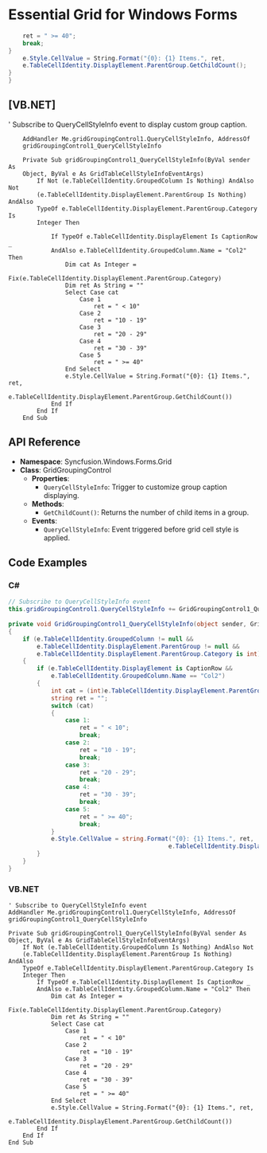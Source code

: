 <!--
source: image
domain: syncfusion-sdk
task: pdf-ocr-to-markdown
language: en
source_filename: page_999.jpeg
document_name: grid
page_number: 999
page_id: grid#page_999
product: Syncfusion Winforms
version: 11.4.0.26
timestamp: 2025-08-09T06:55:00Z
fidelity: lossless
-->

# Essential Grid for Windows Forms

```csharp
    ret = " >= 40";
    break;
}
    e.Style.CellValue = String.Format("{0}: {1} Items.", ret,
    e.TableCellIdentity.DisplayElement.ParentGroup.GetChildCount();
}
}
```

## [VB.NET]

' Subscribe to QueryCellStyleInfo event to display custom group caption.
```vb.net
    AddHandler Me.gridGroupingControl1.QueryCellStyleInfo, AddressOf
    gridGroupingControl1_QueryCellStyleInfo
    
    Private Sub gridGroupingControl1_QueryCellStyleInfo(ByVal sender As
    Object, ByVal e As GridTableCellStyleInfoEventArgs)
        If Not (e.TableCellIdentity.GroupedColumn Is Nothing) AndAlso Not
        (e.TableCellIdentity.DisplayElement.ParentGroup Is Nothing) AndAlso
        TypeOf e.TableCellIdentity.DisplayElement.ParentGroup.Category Is
        Integer Then
            
            If TypeOf e.TableCellIdentity.DisplayElement Is CaptionRow _
            AndAlso e.TableCellIdentity.GroupedColumn.Name = "Col2" Then
                Dim cat As Integer =
                Fix(e.TableCellIdentity.DisplayElement.ParentGroup.Category)
                Dim ret As String = ""
                Select Case cat
                    Case 1
                        ret = " < 10"
                    Case 2
                        ret = "10 - 19"
                    Case 3
                        ret = "20 - 29"
                    Case 4
                        ret = "30 - 39"
                    Case 5
                        ret = " >= 40"
                End Select
                e.Style.CellValue = String.Format("{0}: {1} Items.", ret,
                e.TableCellIdentity.DisplayElement.ParentGroup.GetChildCount())
            End If
        End If
    End Sub
```

## API Reference

- **Namespace**: Syncfusion.Windows.Forms.Grid
- **Class**: GridGroupingControl
  - **Properties**:
    - `QueryCellStyleInfo`: Trigger to customize group caption displaying.
  - **Methods**:
    - `GetChildCount()`: Returns the number of child items in a group.
  - **Events**:
    - `QueryCellStyleInfo`: Event triggered before grid cell style is applied.

## Code Examples

### C#
```csharp
// Subscribe to QueryCellStyleInfo event
this.gridGroupingControl1.QueryCellStyleInfo += GridGroupingControl1_QueryCellStyleInfo;
    
private void GridGroupingControl1_QueryCellStyleInfo(object sender, GridTableCellStyleInfoEventArgs e)
{
    if (e.TableCellIdentity.GroupedColumn != null &&
        e.TableCellIdentity.DisplayElement.ParentGroup != null &&
        e.TableCellIdentity.DisplayElement.ParentGroup.Category is int)
    {
        if (e.TableCellIdentity.DisplayElement is CaptionRow &&
            e.TableCellIdentity.GroupedColumn.Name == "Col2")
        {
            int cat = (int)e.TableCellIdentity.DisplayElement.ParentGroup.Category;
            string ret = "";
            switch (cat)
            {
                case 1:
                    ret = " < 10";
                    break;
                case 2:
                    ret = "10 - 19";
                    break;
                case 3:
                    ret = "20 - 29";
                    break;
                case 4:
                    ret = "30 - 39";
                    break;
                case 5:
                    ret = " >= 40";
                    break;
            }
            e.Style.CellValue = string.Format("{0}: {1} Items.", ret,
                                             e.TableCellIdentity.DisplayElement.ParentGroup.GetChildCount());
        }
    }
}
```

### VB.NET
```vb.net
' Subscribe to QueryCellStyleInfo event
AddHandler Me.gridGroupingControl1.QueryCellStyleInfo, AddressOf
gridGroupingControl1_QueryCellStyleInfo

Private Sub gridGroupingControl1_QueryCellStyleInfo(ByVal sender As
Object, ByVal e As GridTableCellStyleInfoEventArgs)
    If Not (e.TableCellIdentity.GroupedColumn Is Nothing) AndAlso Not
    (e.TableCellIdentity.DisplayElement.ParentGroup Is Nothing) AndAlso
    TypeOf e.TableCellIdentity.DisplayElement.ParentGroup.Category Is
    Integer Then
        If TypeOf e.TableCellIdentity.DisplayElement Is CaptionRow _
        AndAlso e.TableCellIdentity.GroupedColumn.Name = "Col2" Then
            Dim cat As Integer =
            Fix(e.TableCellIdentity.DisplayElement.ParentGroup.Category)
            Dim ret As String = ""
            Select Case cat
                Case 1
                    ret = " < 10"
                Case 2
                    ret = "10 - 19"
                Case 3
                    ret = "20 - 29"
                Case 4
                    ret = "30 - 39"
                Case 5
                    ret = " >= 40"
            End Select
            e.Style.CellValue = String.Format("{0}: {1} Items.", ret,
            e.TableCellIdentity.DisplayElement.ParentGroup.GetChildCount())
        End If
    End If
End Sub
```

<!-- tags: [syncfusion, winforms, essentialgrid, gridgroupingcontrol, querycellstyleinfo] keywords: [custom group caption, col2, category switch, display element, child count] -->
